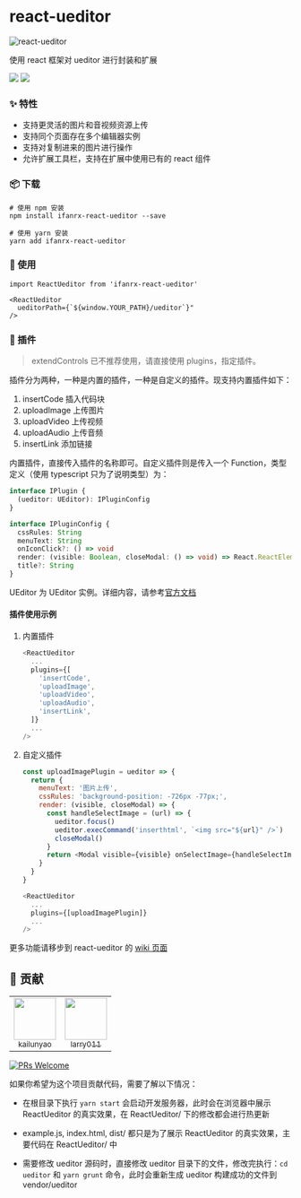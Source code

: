 # react-ueditor
![react-ueditor](https://cloud-minapp-1131.cloud.ifanrusercontent.com/1eGmM9tnLMPCRifj.png)

使用 react 框架对 ueditor 进行封装和扩展

![](https://img.shields.io/npm/v/ifanrx-react-ueditor.svg) ![](https://img.shields.io/npm/dw/ifanrx-react-ueditor.svg)


### ✨ 特性

- 支持更灵活的图片和音视频资源上传
- 支持同个页面存在多个编辑器实例
- 支持对复制进来的图片进行操作
- 允许扩展工具栏，支持在扩展中使用已有的 react 组件



### 📦 下载

```
# 使用 npm 安装
npm install ifanrx-react-ueditor --save

# 使用 yarn 安装
yarn add ifanrx-react-ueditor
```


### 🔨 使用

```
import ReactUeditor from 'ifanrx-react-ueditor'

<ReactUeditor
  ueditorPath={`${window.YOUR_PATH}/ueditor`}"
/>
```

### 🔌 插件

> extendControls 已不推荐使用，请直接使用 plugins，指定插件。

插件分为两种，一种是内置的插件，一种是自定义的插件。现支持内置插件如下：

1. insertCode  插入代码块
2. uploadImage  上传图片
3. uploadVideo  上传视频
4. uploadAudio  上传音频
5. insertLink  添加链接

内置插件，直接传入插件的名称即可。自定义插件则是传入一个 Function，类型定义（使用 typescript 只为了说明类型）为：

```typescript
interface IPlugin {
  (ueditor: UEditor): IPluginConfig
}

interface IPluginConfig {
  cssRules: String
  menuText: String
  onIconClick?: () => void
  render: (visible: Boolean, closeModal: () => void) => React.ReactElement<any>
  title?: String
}
```

UEditor 为 UEditor 实例。详细内容，请参考[官方文档](https://ueditor.baidu.com/doc/#UE.Editor)

#### 插件使用示例

1. 内置插件

    ```javascript
    <ReactUeditor
      ...
      plugins={[
        'insertCode',
        'uploadImage',
        'uploadVideo',
        'uploadAudio',
        'insertLink',
      ]}
      ...
    />
    ```

2. 自定义插件

    ```javascript
    const uploadImagePlugin = ueditor => {
      return {
        menuText: '图片上传',
        cssRules: 'background-position: -726px -77px;',
        render: (visible, closeModal) => {
          const handleSelectImage = (url) => {
            ueditor.focus()
            ueditor.execCommand('inserthtml', `<img src="${url}" />`)
            closeModal()
          }
          return <Modal visible={visible} onSelectImage={handleSelectImage} />
        }
      }
    }

    <ReactUeditor
      ...
      plugins={[uploadImagePlugin]}
      ...
    />
    ```

更多功能请移步到 react-ueditor 的 [wiki 页面](https://github.com/ifanrx/react-ueditor/wiki)

## 🤝 贡献

<table>
  <tbody>
    <tr>
      <td align="center" valign="top" >
        <a href="https://github.com/yaokailun">
          <img src="https://avatars2.githubusercontent.com/u/11460856" width="75px" height="75px"><br/>
          <sub>kailunyao</sub>
        </a>
      </td>
      <td align="center" valign="top" >
        <a href="https://github.com/larry011">
          <img src="https://avatars1.githubusercontent.com/u/10259971" width="75px" height="75px"><br/>
          <sub>larry011</sub>
        </a>
      </td>
    </tr>
  </tbody>
</table>

[![PRs Welcome](https://img.shields.io/badge/PRs-welcome-brightgreen.svg?style=flat-square)](http://makeapullrequest.com)

如果你希望为这个项目贡献代码，需要了解以下情况：

- 在根目录下执行 `yarn start` 会启动开发服务器，此时会在浏览器中展示 ReactUeditor 的真实效果，在 ReactUeditor/ 下的修改都会进行热更新

- example.js, index.html, dist/ 都只是为了展示 ReactUeditor 的真实效果，主要代码在 ReactUeditor/ 中

- 需要修改 ueditor 源码时，直接修改 ueditor 目录下的文件，修改完执行：`cd ueditor` 和 `yarn grunt` 命令，此时会重新生成 ueditor 构建成功的文件到 vendor/ueditor
